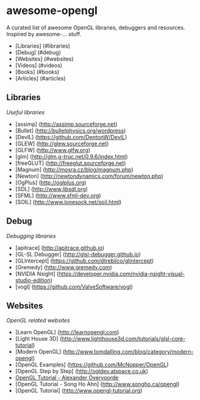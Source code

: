 # awesome-opengl
A curated list of awesome OpenGL libraries, debuggers and resources. Inspired by awesome-... stuff.

* [Libraries] (#libraries)
* [Debug] (#debug)
* [Websites] (#websites)
* [Videos] (#videos)
* [Books] (#books)
* [Articles] (#articles)

## Libraries

*Useful libraries*

* [assimp] (http://assimp.sourceforge.net)
* [Bullet] (http://bulletphysics.org/wordpress)
* [DevIL] (https://github.com/DentonW/DevIL)
* [GLEW] (http://glew.sourceforge.net)
* [GLFW] (http://www.glfw.org)
* [glm] (http://glm.g-truc.net/0.9.6/index.html)
* [freeGLUT] (http://freeglut.sourceforge.net)
* [Magnum] (http://mosra.cz/blog/magnum.php)
* [Newton] (http://newtondynamics.com/forum/newton.php)
* [OgPlus] (http://oglplus.org)
* [SDL] (http://www.libsdl.org)
* [SFML] (http://www.sfml-dev.org)
* [SOIL] (http://www.lonesock.net/soil.html)

## Debug

*Debugging libraries*

* [apitrace] (http://apitrace.github.io)
* [GL-SL Debugger] (http://glsl-debugger.github.io)
* [GLIntercept] (https://github.com/dtrebilco/glintercept)
* [Gremedy] (http://www.gremedy.com)
* [NVIDIA Nsight] (https://developer.nvidia.com/nvidia-nsight-visual-studio-edition)
* [vogl] (https://github.com/ValveSoftware/vogl)

## Websites

*OpenGL related websites*

* [Learn OpenGL] (http://learnopengl.com)
* [Light House 3D] (http://www.lighthouse3d.com/tutorials/glsl-core-tutorial)
* [Modern OpenGL] (http://www.tomdalling.com/blog/category/modern-opengl)
* [OpenGL Examples] (https://github.com/McNopper/OpenGL)
* [OpenGL Step by Step] (http://ogldev.atspace.co.uk)
* [OpenGL Tutorial - Alexander Overvoorde](https://open.gl)
* [OpenGL Tutorial - Song Ho Ahn] (http://www.songho.ca/opengl)
* [OpenGL Tutorial] (http://www.opengl-tutorial.org)
